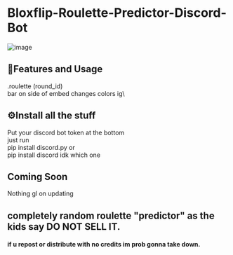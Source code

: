 # Bloxflip-Roulette-Predictor-Discord-Bot

![image](https://user-images.githubusercontent.com/98252854/189508642-677596ce-10f8-448b-ae92-b9a7b0806d9c.png)

## 📝Features and Usage
.roulette (round_id)\
bar on side of embed changes colors ig\

## ⚙️Install all the stuff
Put your discord bot token at the bottom\
just run\
pip install discord.py   or\
pip install discord   idk which one

## Coming Soon
Nothing gl on updating

## completely random roulette "predictor" as the kids say DO NOT SELL IT.
#### if u repost or distribute with no credits im prob gonna take down.

